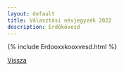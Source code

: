 ```yaml
---
layout: default
title: Választási névjegyzék 2022
description: Erdőkövesd
---
```


{% include Erdooxxkooxvesd.html %}

[Vissza](./)